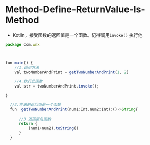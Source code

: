 # Method-Define-ReturnValue-Is-Method

- Kotlin，接受函数的返回值是一个函数。记得调用`invoke()` 执行他

```javascript
package com.wnx



fun main() {
    //1.调用方法
    val twoNumberAndPrint = getTwoNumberAndPrint(1, 2)
    
    //4.执行此函数
    val str = twoNumberAndPrint.invoke();

}

  //2.方法的返回值是一个函数
  fun  getTwoNumberAndPrint(num1:Int,num2:Int):()->String{
      
      //3.返回匿名函数
      return {
          (num1+num2).toString()
      }
  }


```

